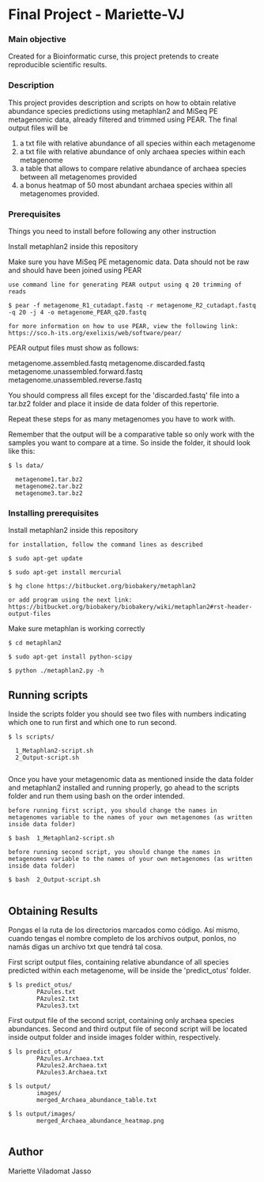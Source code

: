 # Final Project - Mariette-VJ

### Main objective

Created for a Bioinformatic curse, this project pretends to create reproducible scientific results.

### Description

This project provides description and scripts on how to obtain relative abundance species predictions using metaphlan2 and MiSeq PE metagenomic data, already filtered and trimmed using PEAR. The final output files will be

1. a txt file with relative abundance of all species within each metagenome
2. a txt file with relative abundance of only archaea species within each metagenome
3. a table that allows to compare relative abundance of archaea species between all metagenomes provided
4. a bonus heatmap of 50 most abundant archaea species within all metagenomes provided.


### Prerequisites

Things you need to install before following any other instruction

Install metaphlan2 inside this repository

Make sure you have MiSeq PE metagenomic data. Data should not be raw and should have been joined using PEAR

```
use command line for generating PEAR output using q 20 trimming of reads

$ pear -f metagenome_R1_cutadapt.fastq -r metagenome_R2_cutadapt.fastq -q 20 -j 4 -o metagenome_PEAR_q20.fastq

for more information on how to use PEAR, view the following link: https://sco.h-its.org/exelixis/web/software/pear/

```

PEAR output files must show as follows:

metagenome.assembled.fastq 
metagenome.discarded.fastq 
metagenome.unassembled.forward.fastq 
metagenome.unassembled.reverse.fastq

You should compress all files except for the 'discarded.fastq' file into a tar.bz2 folder and place it inside de data folder of this repertorie. 

Repeat these steps for as many metagenomes you have to work with.

Remember that the output will be a comparative table so only work with the samples you want to compare at a time. So inside the folder, it should look like this:

```
$ ls data/

  metagenome1.tar.bz2
  metagenome2.tar.bz2
  metagenome3.tar.bz2

```

### Installing prerequisites

Install metaphlan2 inside this repository

```
for installation, follow the command lines as described

$ sudo apt-get update

$ sudo apt-get install mercurial

$ hg clone https://bitbucket.org/biobakery/metaphlan2

or add program using the next link: https://bitbucket.org/biobakery/biobakery/wiki/metaphlan2#rst-header-output-files

```

Make sure metaphlan is working correctly

```
$ cd metaphlan2

$ sudo apt-get install python-scipy

$ python ./metaphlan2.py -h

```

## Running scripts

Inside the scripts folder you should see two files with numbers indicating which one to run first and which one to run second.

```
$ ls scripts/

  1_Metaphlan2-script.sh
  2_Output-script.sh
  
```

Once you have your metagenomic data as mentioned inside the data folder and metaphlan2 installed and running properly, go ahead to the scripts folder and run them using bash on the order intended.

```
before running first script, you should change the names in metagenomes variable to the names of your own metagenomes (as written inside data folder)

$ bash  1_Metaphlan2-script.sh

before running second script, you should change the names in metagenomes variable to the names of your own metagenomes (as written inside data folder)

$ bash  2_Output-script.sh
    
```


## Obtaining Results

Pongas el la ruta de los directorios marcados como código. Así mismo, cuando tengas el nombre completo de los archivos output, ponlos, no namás digas un archivo txt que tendrá tal cosa.

First script output files, containing relative abundance of all species predicted within each metagenome, will be inside the 'predict_otus' folder.

```
$ ls predict_otus/
       	PAzules.txt 	
        PAzules2.txt 	
        PAzules3.txt      
```

First output file of the second script, containing only archaea species abundances. Second and third output file of second script will be located inside output folder and inside images folder within, respectively.

```
$ ls predict_otus/
        PAzules.Archaea.txt
        PAzules2.Archaea.txt
        PAzules3.Archaea.txt
        
$ ls output/
        images/
        merged_Archaea_abundance_table.txt

$ ls output/images/
        merged_Archaea_abundance_heatmap.png
        
```
## Author

Mariette Viladomat Jasso
